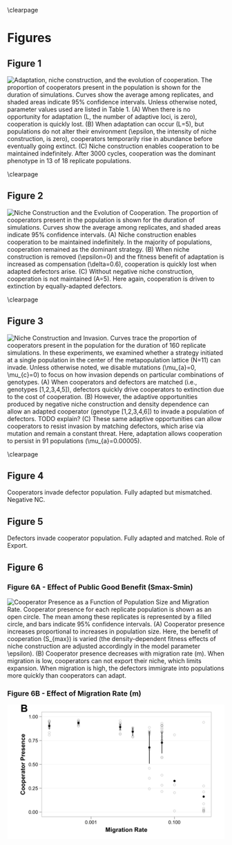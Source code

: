 \clearpage

# Figures

## Figure 1

![**Adaptation, niche construction, and the evolution of cooperation.** The proportion of cooperators present in the population is shown for the duration of simulations. Curves show the average among replicates, and shaded areas indicate 95% confidence intervals. Unless otherwise noted, parameter values used are listed in [Table 1](#tables). (**A**) When there is no opportunity for adaptation ($L$, the number of adaptive loci, is zero), cooperation is quickly lost. (**B**) When adaptation can occur ($L=5$), but populations do not alter their environment ($\epsilon$, the intensity of niche construction, is zero), cooperators temporarily rise in abundance before eventually going extinct. (**C**) Niche construction enables cooperation to be maintained indefinitely. After 3000 cycles, cooperation was the dominant phenotype in 13 of 18 replicate populations.](../figures/Figure1.png)

\clearpage


## Figure 2

![**Niche Construction and the Evolution of Cooperation.** The proportion of cooperators present in the population is shown for the duration of simulations. Curves show the average among replicates, and shaded areas indicate 95% confidence intervals. (**A**) Niche construction enables cooperation to be maintained indefinitely. In the majority of populations, cooperation remained as the dominant strategy. (**B**) When niche construction is removed ($\epsilon=0$) and the fitness benefit of adaptation is increased as compensation ($\delta=0.6$), cooperation is quickly lost when adapted defectors arise. (**C**) Without negative niche construction, cooperation is not maintained ($A=5$). Here again, cooperation is driven to extinction by equally-adapted defectors.](../figures/Figure2.png)

\clearpage

## Figure 3


![**Niche Construction and Invasion.** Curves trace the proportion of cooperators present in the population for the duration of 160 replicate simulations. In these experiments, we examined whether a strategy initiated at a single population in the center of the metapopulation lattice ($N=11$) can invade. Unless otherwise noted, we disable mutations ($\mu_{a}=0, \mu_{c}=0$) to focus on how invasion depends on particular combinations of genotypes. (**A**) When cooperators and defectors are matched (i.e., genotypes $[1,2,3,4,5]$), defectors quickly drive cooperators to extinction due to the cost of cooperation. (**B**) However, the adaptive opportunities produced by negative niche construction and density dependence can allow an adapted cooperator (genotype $[1,2,3,4,6]$) to invade a population of defectors. TODO explain? (**C**) These same adaptive opportunities can allow cooperators to resist invasion by matching defectors, which arise via mutation and remain a constant threat. Here, adaptation allows cooperation to persist in 91 populations ($\mu_{a}=0.00005$).](../figures/Figure3.png)

\clearpage

## Figure 4

Cooperators invade defector population. Fully adapted but mismatched. Negative NC.


## Figure 5

Defectors invade cooperator population. Fully adapted and matched. Role of Export.


## Figure 6

### Figure 6A - Effect of Public Good Benefit (Smax-Smin)

![**Cooperator Presence as a Function of Population Size and Migration Rate.** Cooperator presence for each replicate population is shown as an open circle. The mean among these replicates is represented by a filled circle, and bars indicate 95% confidence intervals. (**A**) Cooperator presence increases proportional to increases in population size. Here, the benefit of cooperation ($S_{max}$) is varied (the density-dependent fitness effects of niche construction are adjusted accordingly in the model parameter $\epsilon$).  (**B**) Cooperator presence decreases with migration rate ($m$). When migration is low, cooperators can not export their niche, which limits expansion. When migration is high, the defectors immigrate into populations more quickly than cooperators can adapt.](../figures/Figure6A.png)

### Figure 6B - Effect of Migration Rate (m)

![Will share caption with 6A](../figures/Figure6B.png)

